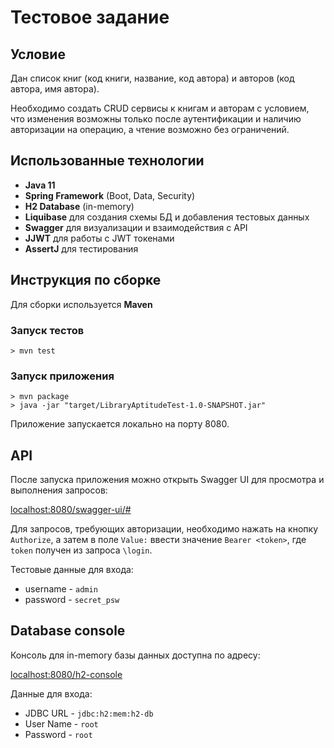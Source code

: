 # Тестовое задание

## Условие

Дан список книг (код книги, название, код автора) и авторов (код автора, имя автора).

Необходимо создать CRUD сервисы к книгам и авторам с условием, что изменения возможны 
только после аутентификации и наличию авторизации на операцию, а чтение возможно без ограничений.

## Использованные технологии

* **Java 11**
* **Spring Framework** (Boot, Data, Security)
* **H2 Database** (in-memory)
* **Liquibase** для создания схемы БД и добавления тестовых данных
* **Swagger** для визуализации и взаимодействия с API
* **JJWT** для работы с JWT токенами
* **AssertJ** для тестирования

## Инструкция по сборке

Для сборки используется **Maven**

### Запуск тестов
```
> mvn test
```

### Запуск приложения

```
> mvn package
> java -jar "target/LibraryAptitudeTest-1.0-SNAPSHOT.jar"
```

Приложение запускается локально на порту 8080.

## API

После запуска приложения можно открыть Swagger UI для просмотра
и выполнения запросов:

[localhost:8080/swagger-ui/#](http://localhost:8080/swagger-ui/#)

Для запросов, требующих авторизации, необходимо нажать на кнопку 
`Authorize`, а затем в поле `Value:` ввести значение
`Bearer <token>`, где `token` получен из запроса `\login`.

Тестовые данные для входа:
* username - `admin`
* password - `secret_psw`

## Database console

Консоль для in-memory базы данных доступна по адресу:

[localhost:8080/h2-console](http://localhost:8080/h2-console)

Данные для входа:
* JDBC URL - `jdbc:h2:mem:h2-db`
* User Name - `root`
* Password - `root`
